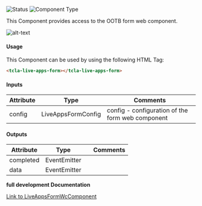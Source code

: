 
![Status][auto] ![Component Type][minor] <!--Component Meta {"created_by":"Auto", "reviewed_by":"Auto", "last_modified_by":"Auto", "comment":"none"} Component Meta -->


<p>This Component provides access to the OOTB form web component.</p>

<p><img src="../live-apps-form.png" alt="alt-text" class="img-responsive" title="Live Apps Form Image"></p>



#### Usage


This Component can be used by using the following HTML Tag:

```html
<tcla-live-apps-form></tcla-live-apps-form>
```

#### Inputs

Attribute | Type | Comments
--- | --- | ---
config | LiveAppsFormConfig | config - configuration of the form web component

#### Outputs

Attribute | Type |   | Comments
--- | --- | --- | ---
completed | EventEmitter<any> |   |  
data | EventEmitter<any> |   |  


<b>full development Documentation</b>

[Link to LiveAppsFormWcComponent](https://tibcosoftware.github.io/TCSTK-Libdocs/libdocs/tc-liveapps-lib/components/LiveAppsFormWcComponent.html)


[auto]: https://img.shields.io/badge/Status-auto%20generated-lightgrey.svg?style=flat "auto generated"

[manually]: https://img.shields.io/badge/Status-manually%20created-yellow.svg?style=flat "manually created"

[draft]: https://img.shields.io/badge/Status-draft-red.svg?style=flat "draft"

[review]: https://img.shields.io/badge/Status-need%20review-yellowgreen.svg?style=flat "need review"

[review done]: https://img.shields.io/badge/Status-review%20done-green.svg?style=flat "review done"

[finalized]: https://img.shields.io/badge/Status-finalized-brightgreen.svg?style=flat "finalized"

[top]: https://img.shields.io/badge/Component%20Type-Top-blue.svg?style=flat "top Component"

[major]: https://img.shields.io/badge/Component%20Type-major%20Component-blue.svg?style=flat "major Component"

[minor]: https://img.shields.io/badge/Component%20Type-minor%20Component-blue.svg?style=flat "minor Component"


